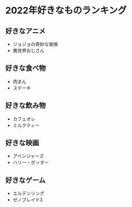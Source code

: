 # 2022年好きなものランキング

## 好きなアニメ
- ジョジョの奇妙な冒険
- 異世界おじさん

## 好きな食べ物
- 肉まん
- ステーキ

## 好きな飲み物
- カフェオレ
- ミルクティー

## 好きな映画
- アベンジャーズ
- ハリー・ポッター

## 好きなゲーム
- エルデンリング
- ゼノブレイド3
